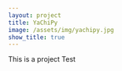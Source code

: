 ```yaml
---
layout: project
title: YaChiPy
image: /assets/img/yachipy.jpg
show_title: true
---
```



This is a project Test